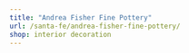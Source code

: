 ```yaml
---
title: "Andrea Fisher Fine Pottery"
url: /santa-fe/andrea-fisher-fine-pottery/
shop: interior decoration
---
```

